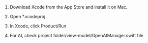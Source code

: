 1. Download Xcode from the App Store and install it on Mac.
2. Open *.xcodeproj
3. In Xcode, click Product/Run

4. For AI, check project folder/view-model/OpenAIManager.swift file
